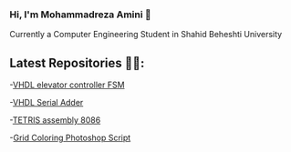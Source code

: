 ### Hi, I'm Mohammadreza Amini 👋
Currently a Computer Engineering Student in Shahid Beheshti University

## Latest Repositories ✍🏻:
-[VHDL elevator controller FSM](https://mrezaamini.github.io/Elevator-controller-FSM/)

-[VHDL Serial Adder](https://mrezaamini.github.io/Serial-Adder/)

-[TETRIS assembly 8086](https://github.com/mrezaamini/Tetris-8086Assembly)

-[Grid Coloring Photoshop Script](https://github.com/mrezaamini/GridColoring-PhotoshopScript)


